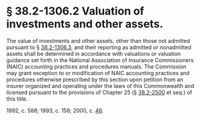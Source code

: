 # § 38.2-1306.2 Valuation of investments and other assets.

<p>The value of investments and other assets, other than those not admitted pursuant to § <a href='http://law.lis.virginia.gov/vacode/38.2-1306.3/'>38.2-1306.3</a>, and their reporting as admitted or nonadmitted assets shall be determined in accordance with valuations or valuation guidance set forth in the National Association of Insurance Commissioners (NAIC) accounting practices and procedures manuals. The Commission may grant exception to or modification of NAIC accounting practices and procedures otherwise prescribed by this section upon petition from an insurer organized and operating under the laws of this Commonwealth and licensed pursuant to the provisions of Chapter 25 (§ <a href='http://law.lis.virginia.gov/vacode/38.2-2500/'>38.2-2500</a> et seq.) of this title.</p><p>1992, c. 588; 1993, c. 158; 2000, c. <a href='http://lis.virginia.gov/cgi-bin/legp604.exe?001+ful+CHAP0046'>46</a>.</p>